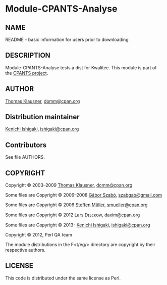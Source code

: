 # Module-CPANTS-Analyse

## NAME

README - basic information for users prior to downloading

## DESCRIPTION

Module-CPANTS-Analyse tests a dist for Kwalitee. This module is part of the [CPANTS project](http://cpants.cpanauthors.org).

## AUTHOR

[Thomas Klausner](https://metacpan.org/author/domm), <domm@cpan.org>

## Distribution maintainer

[Kenichi Ishigaki](https://metacpan.org/author/ishigaki), <ishigaki@cpan.org>

## Contributors

See file AUTHORS.

## COPYRIGHT

Copyright © 2003–2009 [Thomas Klausner](https://metacpan.org/author/domm), <domm@cpan.org>

Some files are Copyright © 2006–2008 [Gábor Szabó](https://metacpan.org/author/szabgab), <szabgab@gmail.com>

Some files are Copyright © 2006 [Steffen Müller](https://metacpan.org/author/smueller), <smueller@cpan.org>

Some files are Copyright © 2012 [Lars Dɪᴇᴄᴋᴏᴡ](https://metacpan.org/author/daxim), <daxim@cpan.org>

Some files are Copyright © 2013- [Kenichi Ishigaki](https://metacpan.org/author/ishigaki), <ishigaki@cpan.org>

Copyright © 2012, Perl QA team

The module distributions in the F<t/eg/> directory are copyright by their
respective authors.

## LICENSE

This code is distributed under the same license as Perl.
